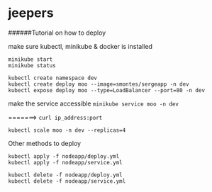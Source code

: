 # jeepers

######Tutorial on how to deploy

make sure kubectl, minikube & docker is installed
```
minikube start
minikube status

kubectl create namespace dev
kubectl create deploy moo --image=smontes/sergeapp -n dev
kubectl expose deploy moo --type=LoadBalancer --port=80 -n dev
```
make the service accessible `minikube service moo -n dev`

=======> `curl ip_address:port`
```
kubectl scale moo -n dev --replicas=4
```

Other methods to deploy
```
kubectl apply -f nodeapp/deploy.yml
kubectl apply -f nodeapp/service.yml

kubectl delete -f nodeapp/deploy.yml
kubectl delete -f nodeapp/service.yml
```